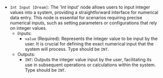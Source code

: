 - `Int Input [Dream]`: The 'Int Input' node allows users to input integer values into a system, providing a straightforward interface for numerical data entry. This node is essential for scenarios requiring precise numerical inputs, such as setting parameters or configurations that rely on integer values.
    - Inputs:
        - `value` (Required): Represents the integer value to be input by the user. It is crucial for defining the exact numerical input that the system will process. Type should be `INT`.
    - Outputs:
        - `INT`: Outputs the integer value input by the user, facilitating its use in subsequent operations or calculations within the system. Type should be `INT`.
